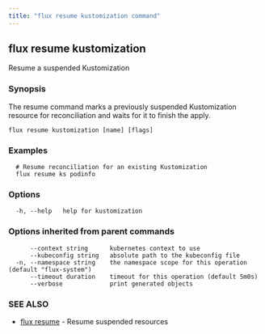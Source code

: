 ```yaml
---
title: "flux resume kustomization command"
---
```

## flux resume kustomization

Resume a suspended Kustomization

### Synopsis

The resume command marks a previously suspended Kustomization resource for reconciliation and waits for it to
finish the apply.

```
flux resume kustomization [name] [flags]
```

### Examples

```
  # Resume reconciliation for an existing Kustomization
  flux resume ks podinfo

```

### Options

```
  -h, --help   help for kustomization
```

### Options inherited from parent commands

```
      --context string      kubernetes context to use
      --kubeconfig string   absolute path to the kubeconfig file
  -n, --namespace string    the namespace scope for this operation (default "flux-system")
      --timeout duration    timeout for this operation (default 5m0s)
      --verbose             print generated objects
```

### SEE ALSO

* [flux resume](/cmd/flux_resume/)	 - Resume suspended resources

